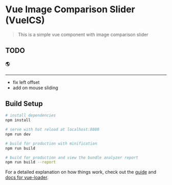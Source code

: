 # Vue Image Comparison Slider (VueICS)

> This is a simple vue component with image comparison slider

## TODO
#### 🌎
---
 - fix left offset
 - add on mouse sliding

## Build Setup

``` bash
# install dependencies
npm install

# serve with hot reload at localhost:8080
npm run dev

# build for production with minification
npm run build

# build for production and view the bundle analyzer report
npm run build --report
```

For a detailed explanation on how things work, check out the [guide](http://vuejs-templates.github.io/webpack/) and [docs for vue-loader](http://vuejs.github.io/vue-loader).
